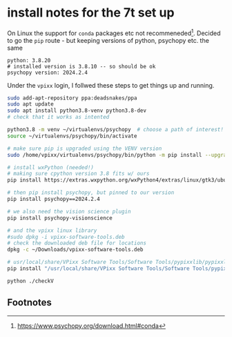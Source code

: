 # install notes for the 7t set up

On Linux the support for `conda` packages etc not recommeneded[^1]. Decided to go the `pip` route - but keeping versions of python, psychopy etc. the same

```text
python: 3.8.20
# installed version is 3.8.10 -- so should be ok
psychopy version: 2024.2.4
```

Under the `vpixx` login, I follwed these steps to get things up and running.


```bash
sudo add-apt-repository ppa:deadsnakes/ppa
sudo apt update
sudo apt install python3.8-venv python3.8-dev
# check that it works as intented

python3.8 -m venv ~/virtualenvs/psychopy  # choose a path of interest!
source ~/virtualenvs/psychopy/bin/activate

# make sure pip is upgraded using the VENV version
sudo /home/vpixx/virtualenvs/psychopy/bin/python -m pip install --upgrade pip

# install wxPython (needed!)
# making sure cpython version 3.8 fits w/ ours
pip install https://extras.wxpython.org/wxPython4/extras/linux/gtk3/ubuntu-20.04/wxPython-4.2.1-cp38-cp38-linux_x86_64.whl

# then pip install psychopy, but pinned to our version
pip install psychopy==2024.2.4

# we also need the vision science plugin
pip install psychopy-visionscience

# and the vpixx linux library
#sudo dpkg -i vpixx-software-tools.deb
# check the downloaded deb file for locations
dpkg -c ~/Downloads/vpixx-software-tools.deb

# usr/local/share/VPixx Software Tools/Software Tools/pypixxlib/pypixxlib-1.6.1.tar.gz
pip install "/usr/local/share/VPixx Software Tools/Software Tools/pypixxlib/pypixxlib-1.6.1.tar.gz"

python ./checkV

```




## Footnotes


[^1]: https://www.psychopy.org/download.html#conda